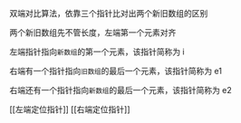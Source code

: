 双端对比算法，依靠三个指针比对出两个新旧数组的区别

两个新旧数组先不管长度，左端第一个元素对齐

左端指针指向`新数组`的第一个元素，该指针简称为 i

右端有一个指针指向`旧数组`的最后一个元素，该指针简称为 e1

右端还有一个指针指向`新数组`的最后一个元素，该指针简称为 e2

[[左端定位指针]]
[[右端定位指针]]
